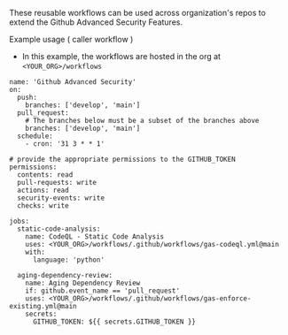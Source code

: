 These reusable workflows can be used across organization's repos to extend the Github Advanced Security Features.



Example usage ( caller workflow ) 

- In this example, the workflows are hosted in the org at `<YOUR_ORG>/workflows`

```
name: 'Github Advanced Security'
on:
  push:
    branches: ['develop', 'main']
  pull_request:
    # The branches below must be a subset of the branches above
    branches: ['develop', 'main']
  schedule:
    - cron: '31 3 * * 1'

# provide the appropriate permissions to the GITHUB_TOKEN
permissions:
  contents: read
  pull-requests: write
  actions: read
  security-events: write
  checks: write

jobs:
  static-code-analysis:
    name: CodeQL - Static Code Analysis
    uses: <YOUR_ORG>/workflows/.github/workflows/gas-codeql.yml@main
    with:
      language: 'python'

  aging-dependency-review:
    name: Aging Dependency Review
    if: github.event_name == 'pull_request'
    uses: <YOUR_ORG>/workflows/.github/workflows/gas-enforce-existing.yml@main
    secrets:
      GITHUB_TOKEN: ${{ secrets.GITHUB_TOKEN }}
```
